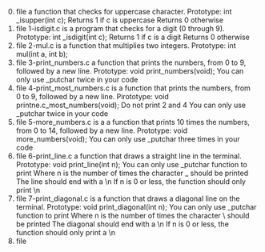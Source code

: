 0. file a function that checks for uppercase character.
Prototype: int _isupper(int c);
Returns 1 if c is uppercase
Returns 0 otherwise
1. file 1-isdigit.c is a program that checks for a digit (0 through 9).
Prototype: int _isdigit(int c);
Returns 1 if c is a digit
Returns 0 otherwise
2. file 2-mul.c is a function that multiplies two integers.
Prototype: int mul(int a, int b);
3. file 3-print_numbers.c a function that prints the numbers, from 0 to 9, followed by a new line.
Prototype: void print_numbers(void);
You can only use _putchar twice in your code
4. file 4-print_most_numbers.c is a function that prints the numbers, from 0 to 9, followed by a new line.
Pirototype: void printne.c_most_numbers(void);
Do not print 2 and 4
You can only use _putchar twice in your code 
5. file 5-more_numbers.c is a a function that prints 10 times the numbers, from 0 to 14, followed by a new line.
Prototype: void more_numbers(void);
You can only use _putchar three times in your code
6. file 6-print_line.c a function that draws a straight line in the terminal.
Prototype: void print_line(int n);
You can only use _putchar function to print
Where n is the number of times the character _ should be printed
The line should end with a \n
If n is 0 or less, the function should only print \n
7. file 7-print_diagonal.c is a function that draws a diagonal line on the terminal.
Prototype: void print_diagonal(int n);
You can only use _putchar function to print
Where n is the number of times the character \ should be printed
The diagonal should end with a \n
If n is 0 or less, the function should only print a \n
 8. file
